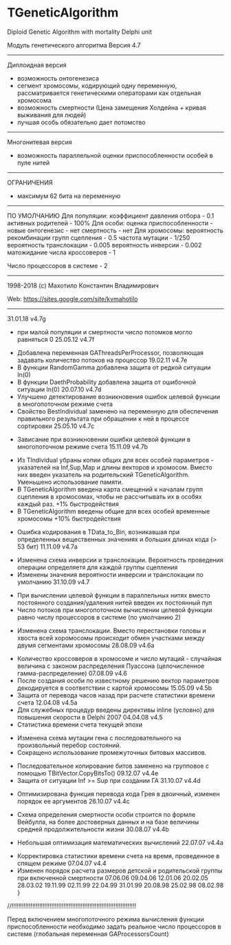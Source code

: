 # TGeneticAlgorithm
Diploid Genetic Algorithm with mortality Delphi unit

Модуль генетического алгоритма 
Версия 4.7 

************************************
 Диплоидная версия 
 - возможность онтогенезиса 
 - сегмент хромосомы, кодирующий одну переменную, рассматривается генетическими операторами как отдельная хромосома 
 - возможность смертности (Цена замещения Холдейна + кривая выживания для людей) 
 - лучшая особь обязательно дает потомство 
************************************
 Многонитевая версия 
 - возможность параллельной оценки приспособленности особей в пуле нитей 
************************************
 ОГРАНИЧЕНИЯ 
 - максимум 62 бита на переменную 
************************************
 ПО УМОЛЧАНИЮ 
 Для популяции: 
 коэффициент давления отбора - 0.1 
 активных родителей - 100% 
 Для особи: 
 оценка приспособленности - новые 
 онтогенезис - нет 
 смертность - нет 
 Для хромосомы: 
 вероятность рекомбинации 
 групп сцепления - 0.5 
 частота мутации - 1/250 
 вероятность транслокации - 0.005 
 вероятность инверсии - 0.002 
 матожидание числа кроссоверов - 1 
 
 Число процессоров в системе - 2 
************************************
1998-2018 (c) Махотило Константин Владимирович

Web: https://sites.google.com/site/kvmahotilo

************************************
31.01.18  v4.7g
 - при малой популяции и смертности число потомков могло равняться 0
25.05.12  v4.7f
 * Добавлена переменная GAThreadsPerProcessor, позволяющая задавать
  количество потоков на процессор
19.02.11  v4.7e
 * В функции RandomGamma добавлена защита от редкой ситуации ln(0)
 * В функции DaethProbability добавлена защита от ошибочной ситуации ln(0)
20.07.10  v4.7d
 * Улучшено детектирование возникновения ошибок целевой функции
   в многопоточном режиме счета
 * Свойство BestIndividual заменено на переменную для обеспечения
   правильного результата при обращении к ней в процессе сортировки
25.05.10  v4.7с
 - Зависание при возникновении ошибки целевой функции в многопоточном
   режиме счета
15.11.09  v4.7b
 * Из TIndividual убраны копии общих для всех особей параметров -
   указателей на Inf,Sup,Map и длины векторов и хромосом.
   Вместо них введен указатель на родительский TGeneticAlgorithm.
   Уменьшено использование памяти.
 * В TGeneticAlgorithm введена карта смещений к началам групп сцепления
   в хромосомах, чтобы не рассчитывать их в особях каждый раз.
   +1% быстродействия
 * В TGeneticAlgorithm введены общие для всех особей временные хромосомы
   +10% быстродействия
 - Ошибка кодирования в TData_to_Bin, возникавшая при определенных
   вещественных значениях и больших длинах кода (> 53 бит)
11.11.09  v4.7а
 * Изменена схема инверсии и транслокации. Вероятность проведения
   операции определяетя для каждой группы сцепления
 * Изменены значения вероятности инверсии и транслокации по умолчанию
31.10.09  v4.7
 + При вычислении целевой функции в параллельных нитях вместо постоянного
   создания/удаления нитей введен их постоянный пул
 + Число потоков при многопоточном вычислении целевой функции равно числу
   процессоров в системе (по умолчанию 2)
 * Изменена схема транслокации. Вместо перестановки головы и  хвоста всей
   хоромосомы происходит обмен участками между двумя сегментами хромосомы
28.08.09  v4.6a
 + Количество кроссоверов в хромосоме и число мутаций - случайная величина
   с законом распределения Пуассона (целочисленное гамма-распределение)
07.08.09  v4.6
 + После создания особи по известному решению вектор параметров декодируется
   в соответствии с картой хромосомы
15.05.09  v4.5b
 + Защита от перевода часов назад при расчете статистики времени счета
12.04.08  v4.5a
 + Для служебных процедур введены директивы inline (условно) для повышения
   скорости в Delphi 2007
04.04.08  v4.5
 + Статистика времени счета текущей эпохи
 * Изменена схема мутации гена с последовательного на произвольный перебор
   состояний.
 * Сокращено использование промежуточных битовых массивов.
 + Последовательное копирование битов заменено на групповое с помощью
   TBitVector.CopyBitsTo()
09.12.07  v4.4e
 + Защита от ситуации Inf >= Sup при создании ГА
31.10.07  v4.4d
 * Оптимизирована функция перевода кода Грея в двоичный, изменен порядок
   ее аргументов
26.10.07  v4.4c
 + Схема определения смертности особи строится по формле Вейбулла, на более
   достоверных данных и на базе величины средней продолжительности жизни
30.08.07  v4.4b
 * Небольшая оптимизация математических вычислений
22.07.07  v4.4a
 + Корректировка статистики времени счета на время, проведенное в спящем режиме
07.04.07  v4.4
 + Изменен порядок расчета размеров детской и родительской группы при
   включенной смертности
07.06.06
09.04.06
12.01.06
20.02.05
28.03.02
19.11.99
02.11.99
22.04.99
31.01.99
20.08.98
25.02.98
08.02.98
}

//!!!!!!!!!!!!!!!!!!!!!!!!!!!!!!!!!!!!!!!!!!!!!!!!!!!!!!!!!!!!!!!!!!!!!!!!

Перед включением многопоточного режима вычисления функции приспособленности необходимо задать реальное число процессоров в системе (глобальная переменная GAProcessorsCount)
